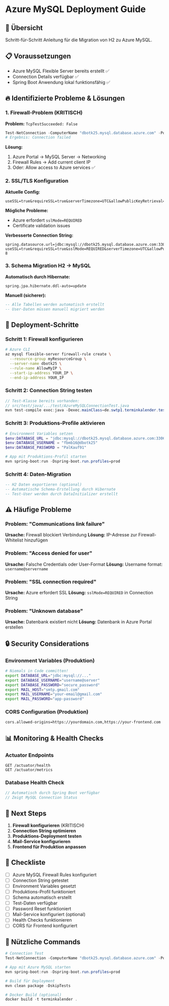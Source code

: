 # Azure MySQL Deployment Guide

## 🎯 Übersicht
Schritt-für-Schritt Anleitung für die Migration von H2 zu Azure MySQL.

## 📋 Voraussetzungen
- Azure MySQL Flexible Server bereits erstellt ✅
- Connection Details verfügbar ✅
- Spring Boot Anwendung lokal funktionsfähig ✅

## 🔥 Identifizierte Probleme & Lösungen

### 1. Firewall-Problem (KRITISCH)
**Problem:** `TcpTestSucceeded: False`
```powershell
Test-NetConnection -ComputerName "dbotk25.mysql.database.azure.com" -Port 3306
# Ergebnis: Connection failed
```

**Lösung:**
1. Azure Portal → MySQL Server → Networking
2. Firewall Rules → Add current client IP
3. Oder: Allow access to Azure services ✅

### 2. SSL/TLS Konfiguration
**Aktuelle Config:**
```properties
useSSL=true&requireSSL=true&serverTimezone=UTC&allowPublicKeyRetrieval=true
```

**Mögliche Probleme:**
- Azure erfordert `sslMode=REQUIRED`
- Certificate validation issues

**Verbesserte Connection String:**
```properties
spring.datasource.url=jdbc:mysql://dbotk25.mysql.database.azure.com:3306/terminkalender?useSSL=true&requireSSL=true&sslMode=REQUIRED&serverTimezone=UTC&allowPublicKeyRetrieval=true&useUnicode=true&characterEncoding=UTF-8
```

### 3. Schema Migration H2 → MySQL
**Automatisch durch Hibernate:**
```properties
spring.jpa.hibernate.ddl-auto=update
```

**Manuell (sicherer):**
```sql
-- Alle Tabellen werden automatisch erstellt
-- User-Daten müssen manuell migriert werden
```

## 🚀 Deployment-Schritte

### Schritt 1: Firewall konfigurieren
```bash
# Azure CLI
az mysql flexible-server firewall-rule create \
  --resource-group myResourceGroup \
  --server-name dbotk25 \
  --rule-name AllowMyIP \
  --start-ip-address YOUR_IP \
  --end-ip-address YOUR_IP
```

### Schritt 2: Connection String testen
```java
// Test-Klasse bereits vorhanden:
// src/test/java/.../test/AzureMySQLConnectionTest.java
mvn test-compile exec:java -Dexec.mainClass=de.swtp1.terminkalender.test.AzureMySQLConnectionTest -Dexec.classpathScope=test
```

### Schritt 3: Produktions-Profile aktivieren
```powershell
# Environment Variables setzen
$env:DATABASE_URL = "jdbc:mysql://dbotk25.mysql.database.azure.com:3306/terminkalender?useSSL=true&requireSSL=true&sslMode=REQUIRED&serverTimezone=UTC&allowPublicKeyRetrieval=true"
$env:DATABASE_USERNAME = "fbmb16@dbotk25"
$env:DATABASE_PASSWORD = "PalKauf91"

# App mit Produktions-Profil starten
mvn spring-boot:run -Dspring-boot.run.profiles=prod
```

### Schritt 4: Daten-Migration
```sql
-- H2 Daten exportieren (optional)
-- Automatische Schema-Erstellung durch Hibernate
-- Test-User werden durch DataInitializer erstellt
```

## ⚠️ Häufige Probleme

### Problem: "Communications link failure"
**Ursache:** Firewall blockiert Verbindung
**Lösung:** IP-Adresse zur Firewall-Whitelist hinzufügen

### Problem: "Access denied for user"
**Ursache:** Falsche Credentials oder User-Format
**Lösung:** Username format: `username@servername`

### Problem: "SSL connection required"
**Ursache:** Azure erfordert SSL
**Lösung:** `sslMode=REQUIRED` in Connection String

### Problem: "Unknown database"
**Ursache:** Datenbank existiert nicht
**Lösung:** Datenbank in Azure Portal erstellen

## 🔒 Security Considerations

### Environment Variables (Produktion)
```bash
# Niemals in Code committen!
export DATABASE_URL="jdbc:mysql://..."
export DATABASE_USERNAME="username@server"
export DATABASE_PASSWORD="secure_password"
export MAIL_HOST="smtp.gmail.com"
export MAIL_USERNAME="your-email@gmail.com"
export MAIL_PASSWORD="app-password"
```

### CORS Configuration (Produktion)
```properties
cors.allowed-origins=https://yourdomain.com,https://your-frontend.com
```

## 📊 Monitoring & Health Checks

### Actuator Endpoints
```
GET /actuator/health
GET /actuator/metrics
```

### Database Health Check
```java
// Automatisch durch Spring Boot verfügbar
// Zeigt MySQL Connection Status
```

## 🎯 Next Steps

1. **Firewall konfigurieren** (KRITISCH)
2. **Connection String optimieren**
3. **Produktions-Deployment testen**
4. **Mail-Service konfigurieren**
5. **Frontend für Produktion anpassen**

## 📝 Checkliste

- [ ] Azure MySQL Firewall Rules konfiguriert
- [ ] Connection String getestet
- [ ] Environment Variables gesetzt
- [ ] Produktions-Profil funktioniert
- [ ] Schema automatisch erstellt
- [ ] Test-Daten verfügbar
- [ ] Password Reset funktioniert
- [ ] Mail-Service konfiguriert (optional)
- [ ] Health Checks funktionieren
- [ ] CORS für Frontend konfiguriert

## 🔗 Nützliche Commands

```powershell
# Connection Test
Test-NetConnection -ComputerName "dbotk25.mysql.database.azure.com" -Port 3306

# App mit Azure MySQL starten
mvn spring-boot:run -Dspring-boot.run.profiles=prod

# Build für Deployment
mvn clean package -DskipTests

# Docker Build (optional)
docker build -t terminkalender .
```